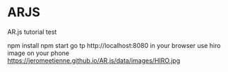 # ARJS

AR.js tutorial test

npm install
npm start
go tp http://localhost:8080 in your browser
use hiro image on your phone https://jeromeetienne.github.io/AR.js/data/images/HIRO.jpg
